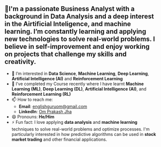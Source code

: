 ## 👋I'm a passionate Business Analyst with a background in Data Analysis and a deep interest in the Airtificial Inteligence, and machine learning. I’m constantly learning and applying new technologies to solve real-world problems. I believe in self-improvement and enjoy working on projects that challenge my skills and creativity.

- 👀 I’m interested in **Data Science**, **Machine Learning**, **Deep Learning**, **Artificial Intelligence (AI)** and **Reinforcement Learning**
- 🌱 I’ve completed my Course recently where I have learnt **Machine Learning (ML)**, **Deep Learning (DL)**, **Artificial Intelligence (AI)**, and **Reinforcement Learning (RL)**
- 📫 How to reach me:
  - **Email**: [englishguruom@gmail.com](mailto:englishguruom@gmail.com)
  - **LinkedIn**: [Om Prakash Jha](www.linkedin.com/in/om-prakash-jha-9601798a)
- 😄 Pronouns: **He/Him**
- ⚡ Fun fact: I love applying **data analysis** and **machine learning** techniques to solve real-world problems and optimize processes. I'm particularly interested in how predictive algorithms can be used in **stock market trading** and other financial applications.


<!---
Omprakashjha-wq/Omprakashjha-wq is a ✨ special ✨ repository because its `README.md` (this file) appears on your GitHub profile.
You can click the Preview link to take a look at your changes.
--->

